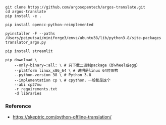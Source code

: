 ```
git clone https://github.com/argosopentech/argos-translate.git
cd argos-translate
pip install -e .
```

```
pip install opencc-python-reimplemented
```
```
pyinstaller -F --paths /Users/peiyutsai/miniforge3/envs/ubuntu38/lib/python3.8/site-packages translator_argo.py
```
```
pip install streamlit
```

```
pip download \
    --only-binary=:all: \ # 只下载二进制package（即wheel或egg）
    --platform linux_x86_64 \ # 说明是linux 64位架构
    --python-version 38 \ # Python 3.8
    --implementation cp \ # cpython，一般都是这个
    --abi cp27mu
    -r requirements.txt
    -d libraries

```
### Reference
* https://skeptric.com/python-offline-translation/
